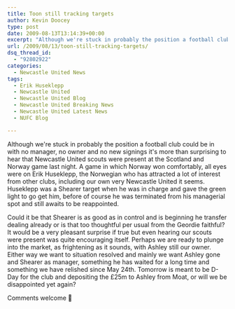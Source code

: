```yaml
---
title: Toon still tracking targets
author: Kevin Doocey
type: post
date: 2009-08-13T13:14:39+00:00
excerpt: "Although we're stuck in probably the position a football club could be in with no manager, no owner and no"
url: /2009/08/13/toon-still-tracking-targets/
dsq_thread_id:
  - "92802922"
categories:
  - Newcastle United News
tags:
  - Erik Huseklepp
  - Newcastle United
  - Newcastle United Blog
  - Newcastle United Breaking News
  - Newcastle United Latest News
  - NUFC Blog

---
```

Although we're stuck in probably the position a football club could be in with no manager, no owner and no new signings it's more than surprising to hear that Newcastle United scouts were present at the Scotland and Norway game last night. A game in which Norway won comfortably, all eyes were on Erik Huseklepp, the Norwegian who has attracted a lot of interest from other clubs, including our own very Newcastle United it seems. Huseklepp was a Shearer target when he was in charge and gave the green light to go get him, before of course he was terminated from his managerial spot and still awaits to be reappointed.

Could it be that Shearer is as good as in control and is beginning he transfer dealing already or is that too thoughtful per usual from the Geordie faithful? It would be a very pleasant surprise if true but even hearing our scouts were present was quite encouraging itself. Perhaps we are ready to plunge into the market, as frightening as it sounds, with Ashley still our owner. Either way we want to situation resolved and mainly we want Ashley gone and Shearer as manager, something he has waited for a long time and something we have relished since May 24th. Tomorrow is meant to be D-Day for the club and depositing the £25m to Ashley from Moat, or will we be disappointed yet again?

Comments welcome 🙂
